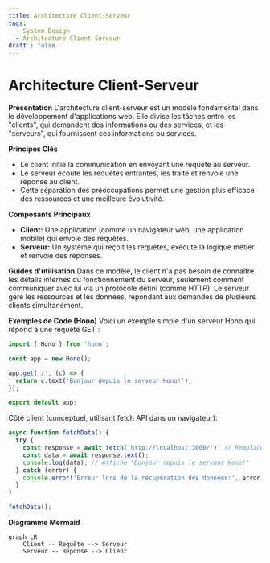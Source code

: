 ```yaml
---
title: Architecture Client-Serveur
tags:
  - System Design
  - Architecture Client-Serveur
draft : false
---
```


# Architecture Client-Serveur

**Présentation**
L'architecture client-serveur est un modèle fondamental dans le développement d'applications web. Elle divise les tâches entre les "clients", qui demandent des informations ou des services, et les "serveurs", qui fournissent ces informations ou services.

**Principes Clés**
- Le client initie la communication en envoyant une requête au serveur.
- Le serveur écoute les requêtes entrantes, les traite et renvoie une réponse au client.
- Cette séparation des préoccupations permet une gestion plus efficace des ressources et une meilleure évolutivité.

**Composants Principaux**
- **Client:** Une application (comme un navigateur web, une application mobile) qui envoie des requêtes.
- **Serveur:** Un système qui reçoit les requêtes, exécute la logique métier et renvoie des réponses.

**Guides d'utilisation**
Dans ce modèle, le client n'a pas besoin de connaître les détails internes du fonctionnement du serveur, seulement comment communiquer avec lui via un protocole défini (comme HTTP). Le serveur gère les ressources et les données, répondant aux demandes de plusieurs clients simultanément.

**Exemples de Code (Hono)**
Voici un exemple simple d'un serveur Hono qui répond à une requête GET :

```typescript
import { Hono } from 'hono';

const app = new Hono();

app.get('/', (c) => {
  return c.text('Bonjour depuis le serveur Hono!');
});

export default app;
```

Côté client (conceptuel, utilisant fetch API dans un navigateur):

```javascript
async function fetchData() {
  try {
    const response = await fetch('http://localhost:3000/'); // Remplacez par l'adresse de votre serveur
    const data = await response.text();
    console.log(data); // Affiche "Bonjour depuis le serveur Hono!"
  } catch (error) {
    console.error('Erreur lors de la récupération des données:', error);
  }
}

fetchData();
```

**Diagramme Mermaid**
```mermaid
graph LR
    Client -- Requête --> Serveur
    Serveur -- Réponse --> Client